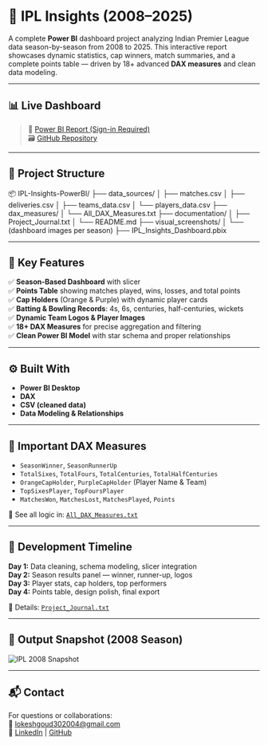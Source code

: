 # 🏏 IPL Insights (2008–2025)

A complete **Power BI** dashboard project analyzing Indian Premier League data season-by-season from 2008 to 2025. This interactive report showcases dynamic statistics, cap winners, match summaries, and a complete points table — driven by 18+ advanced **DAX measures** and clean data modeling.

---

## 📊 Live Dashboard

> 🔗 [Power BI Report (Sign-in Required)](https://app.powerbi.com/...)  
> 🗃️ [GitHub Repository](https://github.com/lokeshgoud-30/ipl_insights)

---

## 📁 Project Structure
📦 IPL-Insights-PowerBI/
├── data_sources/
│ ├── matches.csv
│ ├── deliveries.csv
│ ├── teams_data.csv
│ └── players_data.csv
├── dax_measures/
│ └── All_DAX_Measures.txt
├── documentation/
│ ├── Project_Journal.txt
│ └── README.md
├── visual_screenshots/
│ └── (dashboard images per season)
├── IPL_Insights_Dashboard.pbix

---

## 📌 Key Features

✅ **Season-Based Dashboard** with slicer  
✅ **Points Table** showing matches played, wins, losses, and total points  
✅ **Cap Holders** (Orange & Purple) with dynamic player cards  
✅ **Batting & Bowling Records**: 4s, 6s, centuries, half-centuries, wickets  
✅ **Dynamic Team Logos & Player Images**  
✅ **18+ DAX Measures** for precise aggregation and filtering  
✅ **Clean Power BI Model** with star schema and proper relationships

---

## ⚙️ Built With

- **Power BI Desktop**
- **DAX**
- **CSV (cleaned data)**
- **Data Modeling & Relationships**

---

## 📘 Important DAX Measures

- `SeasonWinner`, `SeasonRunnerUp`  
- `TotalSixes`, `TotalFours`, `TotalCenturies`, `TotalHalfCenturies`  
- `OrangeCapHolder`, `PurpleCapHolder` (Player Name & Team)  
- `TopSixesPlayer`, `TopFoursPlayer`  
- `MatchesWon`, `MatchesLost`, `MatchesPlayed`, `Points`

📄 See all logic in: [`All_DAX_Measures.txt`](./dax_measures/All_DAX_Measures.txt)

---

## 📆 Development Timeline

**Day 1:** Data cleaning, schema modeling, slicer integration  
**Day 2:** Season results panel — winner, runner-up, logos  
**Day 3:** Player stats, cap holders, top performers  
**Day 4:** Points table, design polish, final export

📝 Details: [`Project_Journal.txt`](./documentation/Project_Journal.txt)

---

## 🏁 Output Snapshot (2008 Season)

![IPL 2008 Snapshot](./visual_screenshots/ipl_2008_dashboard.png)

---

## 📬 Contact

For questions or collaborations:  
📧 lokeshgoud302004@gmail.com  
🔗 [LinkedIn](https://www.linkedin.com/in/lokesh-gounipalli/) | [GitHub](https://github.com/lokeshgoud-30)

